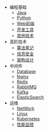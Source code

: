 * 编程基础
  * [Java](markdown/Program/Java/_readme.md)
  * [Python](markdown/Program/Python/_readme.md)
  * [Web前端](markdown/Program/Web/_readme.md)
  * [开发工具](markdown/Program/Tools/_readme.md)
  * [其他技术](markdown/Program/Other/_readme.md)
* 高阶技术
  * [算法笔记](markdown/Advance/Algorithm/_readme.md)
  * [信息安全](markdown/Advance/Security/_readme.md)
  * [架构设计](markdown/Advance/Architecture/_readme.md)
* 中间件
  * [Database](markdown/Middleware/Database/_readme.md)
  * [Nginx](markdown/Middleware/Nginx/_readme.md)
  * [Redis](markdown/Middleware/Redis/_readme.md)
  * [RabbitMQ](markdown/Middleware/RabbitMQ/_readme.md)
  * [Kafka](markdown/Middleware/Kafka/_readme.md)
  * [ElasticSearch](markdown/Middleware/ElasticSearch/_readme.md)
* 运维
  * [NetWork](markdown/Devops/Network/_readme.md)
  * [Linux](markdown/Devops/Linux/_readme.md)
  * [Kubernetes](markdown/Devops/Kubernetes/_readme.md)
  * [性能监控](markdown/Devops/Monitor/_readme.md)
